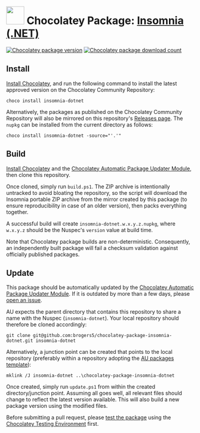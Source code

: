﻿# <img src="https://cdn.jsdelivr.net/gh/brogers5/chocolatey-package-insomnia-dotnet@b0f425b1edec3fe1ef231bc6570a23adc7ec5405/insomnia.png" width="48" height="48"/> Chocolatey Package: [Insomnia (.NET)](https://community.chocolatey.org/packages/insomnia-dotnet)
[![Chocolatey package version](https://img.shields.io/chocolatey/v/insomnia-dotnet.svg)](https://community.chocolatey.org/packages/insomnia-dotnet)
[![Chocolatey package download count](https://img.shields.io/chocolatey/dt/insomnia-dotnet.svg)](https://community.chocolatey.org/packages/insomnia-dotnet)

## Install
[Install Chocolatey](https://chocolatey.org/install), and run the following command to install the latest approved version on the Chocolatey Community Repository:
```shell
choco install insomnia-dotnet
```

Alternatively, the packages as published on the Chocolatey Community Repository will also be mirrored on this repository's [Releases page](https://github.com/brogers5/chocolatey-package-insomnia-dotnet/releases). The `nupkg` can be installed from the current directory as follows:

```shell
choco install insomnia-dotnet -source="'.'"
```

## Build
[Install Chocolatey](https://chocolatey.org/install) and the [Chocolatey Automatic Package Updater Module](https://github.com/majkinetor/au), then clone this repository.

Once cloned, simply run `build.ps1`. The ZIP archive is intentionally untracked to avoid bloating the repository, so the script will download the Insomnia portable ZIP archive from the mirror created by this package (to ensure reproducibility in case of an older version), then packs everything together.

A successful build will create `insomnia-dotnet.w.x.y.z.nupkg`, where `w.x.y.z` should be the Nuspec's `version` value at build time.

Note that Chocolatey package builds are non-deterministic. Consequently, an independently built package will fail a checksum validation against officially published packages.

## Update
This package should be automatically updated by the [Chocolatey Automatic Package Updater Module](https://github.com/majkinetor/au). If it is outdated by more than a few days, please [open an issue](https://github.com/brogers5/chocolatey-package-insomnia-dotnet/issues).

AU expects the parent directory that contains this repository to share a name with the Nuspec (`insomnia-dotnet`). Your local repository should therefore be cloned accordingly:
```shell
git clone git@github.com:brogers5/chocolatey-package-insomnia-dotnet.git insomnia-dotnet
```

Alternatively, a junction point can be created that points to the local repository (preferably within a repository adopting the [AU packages template](https://github.com/majkinetor/au-packages-template)):
```shell
mklink /J insomnia-dotnet ..\chocolatey-package-insomnia-dotnet
```

Once created, simply run `update.ps1` from within the created directory/junction point. Assuming all goes well, all relevant files should change to reflect the latest version available. This will also build a new package version using the modified files.

Before submitting a pull request, please [test the package](https://docs.chocolatey.org/en-us/community-repository/moderation/package-verifier#steps-for-each-package) using the [Chocolatey Testing Environment](https://github.com/chocolatey-community/chocolatey-test-environment) first.

